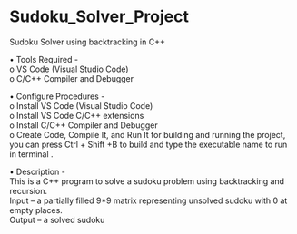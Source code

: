 # Sudoku_Solver_Project

Sudoku Solver using backtracking in C++


•	Tools Required -  
  o	VS Code (Visual Studio Code)  
  o	C/C++ Compiler and Debugger  


•	Configure Procedures -  
  o	Install VS Code (Visual Studio Code)  
  o	Install VS Code C/C++ extensions  
  o	Install C/C++ Compiler and Debugger  
  o	Create Code, Compile It, and Run It for building and running the project, you can press Ctrl + Shift +B  to build and type the executable name to run in terminal .  

•	Description -  
This is a C++ program to solve a sudoku problem using backtracking and recursion.  
Input – a partially filled 9*9 matrix representing unsolved sudoku with 0 at empty places.  
Output – a solved sudoku  

